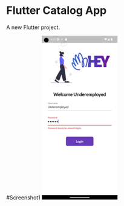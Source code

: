 # Flutter Catalog App

A new Flutter project.

#Screenshot1
<img src="https://github.com/Underemployed/flutter_catalog/blob/main/assets/images/1.png" width=200>

